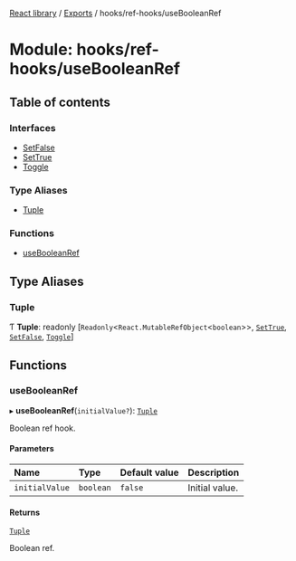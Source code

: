 [React library](../index.md) / [Exports](../modules.md) / hooks/ref-hooks/useBooleanRef

# Module: hooks/ref-hooks/useBooleanRef

## Table of contents

### Interfaces

- [SetFalse](../interfaces/hooks_ref_hooks_useBooleanRef.SetFalse.md)
- [SetTrue](../interfaces/hooks_ref_hooks_useBooleanRef.SetTrue.md)
- [Toggle](../interfaces/hooks_ref_hooks_useBooleanRef.Toggle.md)

### Type Aliases

- [Tuple](hooks_ref_hooks_useBooleanRef.md#tuple)

### Functions

- [useBooleanRef](hooks_ref_hooks_useBooleanRef.md#usebooleanref)

## Type Aliases

### Tuple

Ƭ **Tuple**: readonly [`Readonly`\<`React.MutableRefObject`\<`boolean`\>\>, [`SetTrue`](../interfaces/hooks_ref_hooks_useBooleanRef.SetTrue.md), [`SetFalse`](../interfaces/hooks_ref_hooks_useBooleanRef.SetFalse.md), [`Toggle`](../interfaces/hooks_ref_hooks_useBooleanRef.Toggle.md)]

## Functions

### useBooleanRef

▸ **useBooleanRef**(`initialValue?`): [`Tuple`](hooks_ref_hooks_useBooleanRef.md#tuple)

Boolean ref hook.

#### Parameters

| Name | Type | Default value | Description |
| :------ | :------ | :------ | :------ |
| `initialValue` | `boolean` | `false` | Initial value. |

#### Returns

[`Tuple`](hooks_ref_hooks_useBooleanRef.md#tuple)

Boolean ref.
